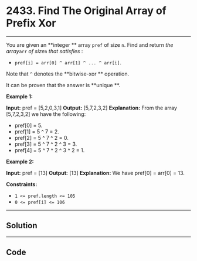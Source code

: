 # 2433. Find The Original Array of Prefix Xor

---

You are given an **integer ** array `pref` of size `n`. Find and return _the array_`arr` _of size_`n` _that satisfies_ :

  * `pref[i] = arr[0] ^ arr[1] ^ ... ^ arr[i]`.



Note that `^` denotes the **bitwise-xor ** operation.

It can be proven that the answer is **unique **.

 

**Example 1:**


**Input:** pref = [5,2,0,3,1]
**Output:** [5,7,2,3,2]
**Explanation:** From the array [5,7,2,3,2] we have the following:
- pref[0] = 5.
- pref[1] = 5 ^ 7 = 2.
- pref[2] = 5 ^ 7 ^ 2 = 0.
- pref[3] = 5 ^ 7 ^ 2 ^ 3 = 3.
- pref[4] = 5 ^ 7 ^ 2 ^ 3 ^ 2 = 1.


**Example 2:**


**Input:** pref = [13]
**Output:** [13]
**Explanation:** We have pref[0] = arr[0] = 13.


 

**Constraints:**

  * `1 <= pref.length <= 105`
  * `0 <= pref[i] <= 106`

---

## Solution



---

## Code
```python


```